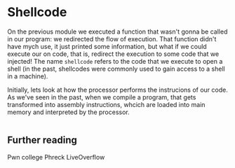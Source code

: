 # Shellcode
On the previous module we executed a function that wasn't gonna be called in our program: we redirected the flow of execution. That function didn't have mych use, it just printed some information, but what if we could execute our on code, that is, redirect the execution to some code that we injected! The name `shellcode` refers to the code that we execute to open a shell (in the past, shellcodes were commonly used to gain access to a shell in a machine).

Initially, lets look at how the processor performs the instrucions of our code. As we've seen in the past, when we compile a program, that gets transformed into assembly instructions, whcich are loaded into main memory and interpreted by the processor.

```C

```


## Further reading
Pwn college
Phreck
LiveOverflow
